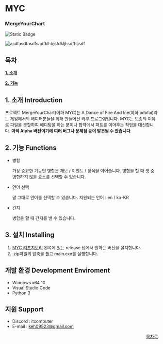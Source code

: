 # MYC
### MergeYourChart
![Static Badge](https://img.shields.io/badge/Python-blue?style=flat&logo=python&logoColor=ffffff&label=Language)

![asdfasdfasdfsadfklhbjsfdkljhsdfhljsdf](https://github.com/user-attachments/assets/e686128f-d9ed-4f5f-a861-1d5e8a0473cc)

## 목차
**[1. 소개](#1-소개)**

**[2. 기능](#2-기능)**

## 1. 소개 Introduction
프로젝트 MergeYourChart(이하 MYC)는 A Dance of Fire And Ice(이하 adofai)라는 게임에서의 에디터분들을 위해 만들어진 외부 프로그램입니다.
MYC는 모종의 이유로 파일을 분할하여 에디팅을 하는 분이나 합작에서 파트를 이어주는 작업을 대신합니다.
**아직 Alpha 버전이기에 여러 버그나 문제점 등이 발견될 수 있습니다.**

## 2. 기능 Functions
- 병합

  가장 중요한 기능인 병합은 채보 / 이벤트 / 장식을 이어줍니다.
  병합을 할 때 셋 중 병합하지 않을 요소를 선택할 수 있습니다.
  
- 언어 선택

  말 그대로 언어를 선택할 수 있습니다.
  지원되는 언어 : en / ko-KR
  
- 간지

  병합을 할 때 간지를 낼 수 있습니다.

## 3. 설치 Installing
1. [MYC 리포지토리](https://github.com/AtiBabo/MergeYourChart) 왼쪽에 있는 release 탭에서 원하는 버전을 설치합니다.
2. .zip파일의 압축을 풀고 main.exe를 실행합니다.

## 개발 환경 Development Enviroment
- Windows x64 10
- Visual Studio Code
- Python 3

## 지원 Support
- Discord : itcomputer
- E-mail : keh09523@gmail.com

<div align="right">
  
[목차로](#목차)

</div>
